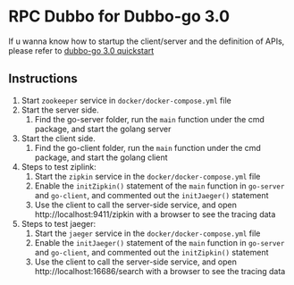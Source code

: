 # RPC Dubbo for Dubbo-go 3.0

If u wanna know how to startup the client/server and the definition of APIs, please refer to [dubbo-go 3.0 quickstart](https://dubbogo.github.io/zh-cn/docs/user/quickstart/3.0/quickstart.html)

## Instructions
1. Start `zookeeper` service in `docker/docker-compose.yml` file
2. Start the server side. 
   1. Find the go-server folder, run the `main` function under the cmd package, and start the golang server
3. Start the client side. 
   1. Find the go-client folder, run the `main` function under the cmd package, and start the golang client
4. Steps to test ziplink:
   1. Start the `zipkin` service in the `docker/docker-compose.yml` file
   2. Enable the `initZipkin()` statement of the `main` function in `go-server` and `go-client`, and commented out the `initJaeger()` statement
   3. Use the client to call the server-side service, and open http://localhost:9411/zipkin with a browser to see the tracing data
5. Steps to test jaeger:
   1. Start the `jaeger` service in the `docker/docker-compose.yml` file
   2. Enable the `initJaeger()` statement of the `main` function in `go-server` and `go-client`, and commented out the `initZipkin()` statement
   3. Use the client to call the server-side service, and open http://localhost:16686/search with a browser to see the tracing data

